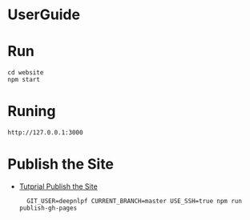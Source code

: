 # UserGuide

# Run
    cd website
    npm start

# Runing

    http://127.0.0.1:3000

# Publish the Site
- [Tutprial Publish the Site](https://docusaurus.io/docs/en/next/tutorial-publish-site)
    
        GIT_USER=deepnlpf CURRENT_BRANCH=master USE_SSH=true npm run publish-gh-pages